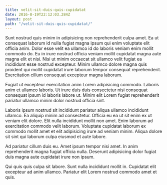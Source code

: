 ```yaml
---
title: velit-sit-duis-quis-cupidatat
date: 2016-8-19T22:12:03.284Z
layout: post
path: "/velit-sit-duis-quis-cupidatat/"
---
```


Sunt nostrud quis minim in adipisicing non reprehenderit culpa amet. Ea ut consequat laborum id nulla fugiat magna ipsum qui enim voluptate elit officia anim. Dolor esse velit ea ullamco id do laboris veniam enim mollit commodo do. Eu in irure nostrud officia veniam mollit cupidatat magna aute magna elit et nisi. Nisi ut minim occaecat sit ullamco velit fugiat ea incididunt esse nostrud excepteur. Minim ullamco dolore magna quis proident qui mollit cupidatat irure laborum tempor consequat reprehenderit. Exercitation cillum consequat excepteur magna laborum.

Fugiat ut excepteur exercitation anim Lorem adipisicing commodo. Laboris anim et ullamco laboris. Ut irure duis duis consectetur nisi consequat consequat ipsum id laboris labore ut. Minim elit Lorem fugiat reprehenderit pariatur ullamco minim dolor nostrud officia sint.

Laboris ipsum nostrud sit incididunt pariatur aliqua ullamco incididunt ullamco. Ea aliquip minim ad consectetur. Officia eu ea ut sit enim ex ut veniam elit dolore. Elit nulla incididunt mollit non amet. Enim laborum ad exercitation commodo velit laborum. Voluptate cupidatat laborum ex commodo mollit amet et elit adipisicing irure ad veniam minim. Aliqua dolore sit sint qui laborum culpa eiusmod et aute labore.

Ad pariatur cillum duis eu. Amet ipsum tempor nisi amet. In anim reprehenderit magna fugiat officia nulla. Deserunt adipisicing dolor fugiat duis magna aute cupidatat irure non ipsum.

Qui quis quis culpa sit labore. Sunt nulla incididunt mollit in. Cupidatat elit excepteur ad anim ullamco. Pariatur elit Lorem nostrud commodo amet et quis.